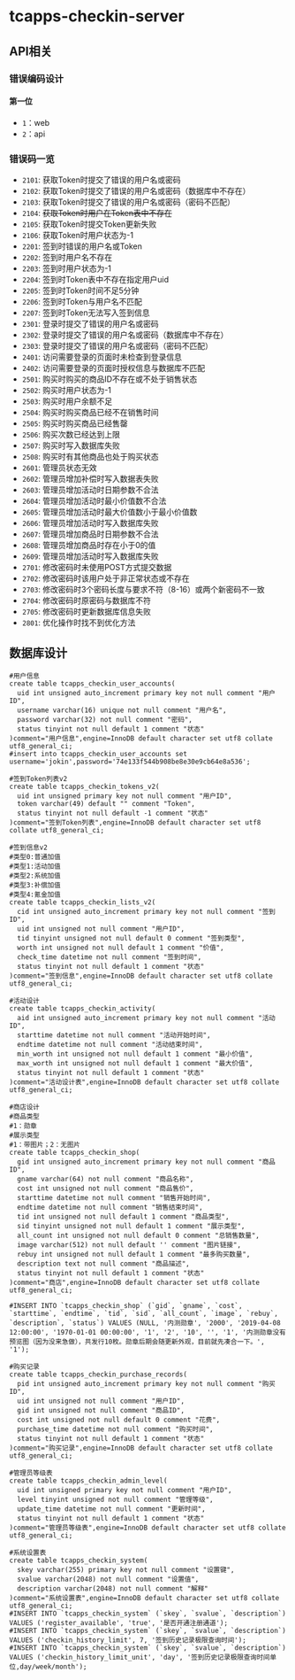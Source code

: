 # tcapps-checkin-server

## API相关

### 错误编码设计

#### 第一位

- `1`：web
- `2`：api

### 错误码一览

- `2101`: 获取Token时提交了错误的用户名或密码
- `2102`: 获取Token时提交了错误的用户名或密码（数据库中不存在）
- `2103`: 获取Token时提交了错误的用户名或密码（密码不匹配）
- `2104`: ~~获取Token时用户在Token表中不存在~~
- `2105`: 获取Token时提交Token更新失败
- `2106`: 获取Token时用户状态为-1
- `2201`: 签到时错误的用户名或Token
- `2202`: 签到时用户名不存在
- `2203`: 签到时用户状态为-1
- `2204`: 签到时Token表中不存在指定用户uid
- `2205`: 签到时Token时间不足5分钟
- `2206`: 签到时Token与用户名不匹配
- `2207`: 签到时Token无法写入签到信息
- `2301`: 登录时提交了错误的用户名或密码
- `2302`: 登录时提交了错误的用户名或密码（数据库中不存在）
- `2303`: 登录时提交了错误的用户名或密码（密码不匹配）
- `2401`: 访问需要登录的页面时未检查到登录信息
- `2402`: 访问需要登录的页面时授权信息与数据库不匹配
- `2501`: 购买时购买的商品ID不存在或不处于销售状态
- `2502`: 购买时用户状态为-1
- `2503`: 购买时用户余额不足
- `2504`: 购买时购买商品已经不在销售时间
- `2505`: 购买时购买商品已经售罄
- `2506`: 购买次数已经达到上限
- `2507`: 购买时写入数据库失败
- `2508`: 购买时有其他商品也处于购买状态
- `2601`: 管理员状态无效
- `2602`: 管理员增加补偿时写入数据表失败
- `2603`: 管理员增加活动时日期参数不合法
- `2604`: 管理员增加活动时最小价值数不合法
- `2605`: 管理员增加活动时最大价值数小于最小价值数
- `2606`: 管理员增加活动时写入数据库失败
- `2607`: 管理员增加商品时日期参数不合法
- `2608`: 管理员增加商品时存在小于0的值
- `2609`: 管理员增加活动时写入数据库失败
- `2701`: 修改密码时未使用POST方式提交数据
- `2702`: 修改密码时该用户处于非正常状态或不存在
- `2703`: 修改密码时3个密码长度与要求不符（8-16）或两个新密码不一致
- `2704`: 修改密码时原密码与数据库不符
- `2705`: 修改密码时更新数据库信息失败
- `2801`: 优化操作时找不到优化方法

## 数据库设计
```
#用户信息
create table tcapps_checkin_user_accounts(
  uid int unsigned auto_increment primary key not null comment "用户ID",
  username varchar(16) unique not null comment "用户名",
  password varchar(32) not null comment "密码",
  status tinyint not null default 1 comment "状态"
)comment="用户信息",engine=InnoDB default character set utf8 collate utf8_general_ci;
#insert into tcapps_checkin_user_accounts set username='jokin',password='74e133f544b908be8e30e9cb64e8a536';

#签到Token列表v2
create table tcapps_checkin_tokens_v2(
  uid int unsigned primary key not null comment "用户ID",
  token varchar(49) default "" comment "Token",
  status tinyint not null default -1 comment "状态"
)comment="签到Token列表",engine=InnoDB default character set utf8 collate utf8_general_ci;

#签到信息v2
#类型0:普通加值
#类型1:活动加值
#类型2:系统加值
#类型3:补偿加值
#类型4:氪金加值
create table tcapps_checkin_lists_v2(
  cid int unsigned auto_increment primary key not null comment "签到ID",
  uid int unsigned not null comment "用户ID",
  tid tinyint unsigned not null default 0 comment "签到类型",
  worth int unsigned not null default 1 comment "价值",
  check_time datetime not null comment "签到时间",
  status tinyint not null default 1 comment "状态"
)comment="签到信息",engine=InnoDB default character set utf8 collate utf8_general_ci;

#活动设计
create table tcapps_checkin_activity(
  aid int unsigned auto_increment primary key not null comment "活动ID",
  starttime datetime not null comment "活动开始时间",
  endtime datetime not null comment "活动结束时间",
  min_worth int unsigned not null default 1 comment "最小价值",
  max_worth int unsigned not null default 1 comment "最大价值",
  status tinyint not null default 1 comment "状态"
)comment="活动设计表",engine=InnoDB default character set utf8 collate utf8_general_ci;

#商店设计
#商品类型
#1：勋章
#展示类型
#1：带图片；2：无图片
create table tcapps_checkin_shop(
  gid int unsigned auto_increment primary key not null comment "商品ID",
  gname varchar(64) not null comment "商品名称",
  cost int unsigned not null comment "商品售价",
  starttime datetime not null comment "销售开始时间",
  endtime datetime not null comment "销售结束时间",
  tid int unsigned not null default 1 comment "商品类型",
  sid tinyint unsigned not null default 1 comment "展示类型",
  all_count int unsigned not null default 0 comment "总销售数量",
  image varchar(512) not null default '' comment "图片链接",
  rebuy int unsigned not null default 1 comment "最多购买数量",
  description text not null comment "商品描述",
  status tinyint not null default 1 comment "状态"
)comment="商店",engine=InnoDB default character set utf8 collate utf8_general_ci;

#INSERT INTO `tcapps_checkin_shop` (`gid`, `gname`, `cost`, `starttime`, `endtime`, `tid`, `sid`, `all_count`, `image`, `rebuy`, `description`, `status`) VALUES (NULL, '内测勋章', '2000', '2019-04-08 12:00:00', '1970-01-01 00:00:00', '1', '2', '10', '', '1', '内测勋章没有预览图（因为没来急做），共发行10枚。勋章后期会随更新外观，目前就先凑合一下。', '1');

#购买记录
create table tcapps_checkin_purchase_records(
  pid int unsigned auto_increment primary key not null comment "购买ID",
  uid int unsigned not null comment "用户ID",
  gid int unsigned not null comment "商品ID",
  cost int unsigned not null default 0 comment "花费",
  purchase_time datetime not null comment "购买时间",
  status tinyint not null default 1 comment "状态"
)comment="购买记录",engine=InnoDB default character set utf8 collate utf8_general_ci;

#管理员等级表
create table tcapps_checkin_admin_level(
  uid int unsigned primary key not null comment "用户ID",
  level tinyint unsigned not null comment "管理等级",
  update_time datetime not null comment "更新时间",
  status tinyint not null default 1 comment "状态"
)comment="管理员等级表",engine=InnoDB default character set utf8 collate utf8_general_ci;

#系统设置表
create table tcapps_checkin_system(
  skey varchar(255) primary key not null comment "设置键",
  svalue varchar(2048) not null comment "设置值",
  description varchar(2048) not null comment "解释"
)comment="系统设置表",engine=InnoDB default character set utf8 collate utf8_general_ci;
#INSERT INTO `tcapps_checkin_system` (`skey`, `svalue`, `description`) VALUES ('register_available', 'true', '是否开通注册通道');
#INSERT INTO `tcapps_checkin_system` (`skey`, `svalue`, `description`) VALUES ('checkin_history_limit', 7, '签到历史记录极限查询时间');
#INSERT INTO `tcapps_checkin_system` (`skey`, `svalue`, `description`) VALUES ('checkin_history_limit_unit', 'day', '签到历史记录极限查询时间单位,day/week/month');

```
